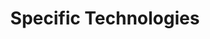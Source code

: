 ---
# Accomplishments widget.
widget: "howto"  # See https://sourcethemes.com/academic/docs/page-builder/
headless: true  # This file represents a page section.
active: true  # Activate this widget? true/false
weight: 4  # Order that this section will appear.
title: "Specific Technologies"
subtitle: ""

# Date format
#   Refer to https://sourcethemes.com/academic/docs/customization/#date-format
date_format: "Jan 2006"

# Accomplishments.
#   Add/remove as many `[[item]]` blocks below as you like.
#   `title`, `organization` and `date_start` are the required parameters.
#   Leave other parameters empty if not required.
#   Begin/end multi-line descriptions with 3 quotes `"""`.
item:
smallItem: 
 - title: "Kubernetes Autoscaler"
   summary: "github.com"
   linkText: ""
   linkUrl: "https://github.com/kubernetes/autoscaler"
   openNewWindow: 
   image: "https://res.cloudinary.com/agile-seo/image/fetch/w_62,dpr_1.0,d_blank_am8gzx.png/https%3A%2F%2Flogo.clearbit.com%2Fgithub.com%3Fsize%3D250"
 - title: "Auto Scaling Kubernetes Clusters on OpenStack"
   summary: "openstack.org"
   linkText: ""
   linkUrl: "https://www.openstack.org/summit/berlin-2018/summit-schedule/events/22884/auto-scaling-kubernetes-clusters-on-openstack"
   openNewWindow: 
   image: "https://res.cloudinary.com/agile-seo/image/fetch/w_62,dpr_1.0,d_blank_am8gzx.png/https%3A%2F%2Flogo.clearbit.com%2Fopenstack.org%3Fsize%3D250"
 - title: "First impressions with DigitalOcean's Kubernetes Engine"
   summary: "blog.alexellis.io"
   linkText: ""
   linkUrl: "https://blog.alexellis.io/digitalocean-kubernetes-engine/"
   openNewWindow: 
   image: "https://res.cloudinary.com/agile-seo/image/fetch/w_62,dpr_1.0,d_blank_am8gzx.png/https%3A%2F%2Flogo.clearbit.com%2Fblog.alexellis.io%3Fsize%3D250"
 - title: "Horizontal Pod Autoscaler"
   summary: "rancher.com"
   linkText: ""
   linkUrl: "https://rancher.com/docs/rancher/v2.x/en/k8s-in-rancher/horitzontal-pod-autoscaler/"
   openNewWindow: 
   image: "https://res.cloudinary.com/agile-seo/image/fetch/w_62,dpr_1.0,d_blank_am8gzx.png/https%3A%2F%2Flogo.clearbit.com%2Francher.com%3Fsize%3D250"
---